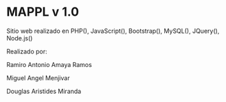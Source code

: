 # MAPPL v 1.0

Sitio web realizado en PHP(), JavaScript(), Bootstrap(), MySQL(), JQuery(), Node.js()

Realizado por: 

Ramiro Antonio Amaya Ramos

Miguel Angel Menjivar

Douglas Aristides Miranda
